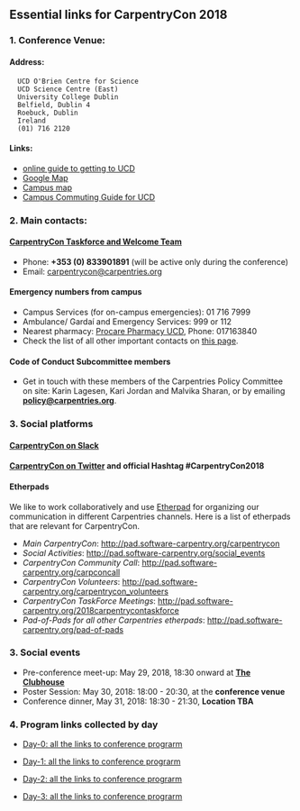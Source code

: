 
## Essential links for CarpentryCon 2018

### 1. Conference Venue: 

#### Address:

```
  UCD O'Brien Centre for Science
  UCD Science Centre (East)
  University College Dublin
  Belfield, Dublin 4
  Roebuck, Dublin
  Ireland
  (01) 716 2120
 ```
 
 #### Links:
 
- [online guide to getting to UCD](http://ucdestates.ie/commuting/)
- [Google Map](https://goo.gl/maps/xpnddSdsZ8n)
- [Campus map](http://mdd.ucd.ie/wp-content/uploads/2015/05/UCD-Map-October-2014-Custom.pdf)
- [Campus Commuting Guide for UCD](http://ucdestates.ie/commuting/wp-content/uploads/sites/3/2016/08/Campus-Commuting-Guide-2016.pdf)

### 2. Main contacts:

#### [CarpentryCon Taskforce and Welcome Team](https://github.com/carpentries/carpentrycon/blob/master/Welcome_Team.md)

- Phone: **+353 (0) 833901891** (will be active only during the conference)
- Email: carpentrycon@carpentries.org
 
#### Emergency numbers from campus

- Campus Services (for on-campus emergencies): 01 716 7999
- Ambulance/ Gardaí and Emergency Services: 999 or 112
- Nearest pharmacy: [Procare Pharmacy UCD](https://goo.gl/maps/hoxNWogRPWE2), Phone: 017163840
- Check the list of all other important contacts on [this page](https://github.com/carpentries/carpentrycon/blob/master/venue.md).

#### Code of Conduct Subcommittee members

- Get in touch with these members of the Carpentries Policy Committee on site: Karin Lagesen, Kari Jordan and Malvika Sharan, or by emailing **policy@carpentries.org**.
  
### 3. Social platforms

#### [CarpentryCon on Slack](https://tinyurl.com/carpentrycon-slack)
#### [CarpentryCon on Twitter](twitter.com/CarpentryCon) and official Hashtag #CarpentryCon2018
  
#### Etherpads

We like to work collaboratively and use [Etherpad](http://pad.software-carpentry.org/pad-of-pads) for organizing our communication in different Carpentries channels. Here is a list of etherpads that are relevant for CarpentryCon.

- *Main CarpentryCon*: http://pad.software-carpentry.org/carpentrycon
- *Social Activities*: http://pad.software-carpentry.org/social_events
- *CarpentryCon Community Call*: http://pad.software-carpentry.org/carpconcall
- *CarpentryCon Volunteers*: http://pad.software-carpentry.org/carpentrycon_volunteers
- *CarpentryCon TaskForce Meetings*: http://pad.software-carpentry.org/2018carpentrycontaskforce
- *Pad-of-Pads for all other Carpentries etherpads*: http://pad.software-carpentry.org/pad-of-pads

### 3. Social events

  - Pre-conference meet-up: May 29, 2018, 18:30 onward at [**The Clubhouse**](https://goo.gl/maps/rGyT9RGH8C32)
  - Poster Session: May 30, 2018: 18:00 - 20:30, at the **conference venue**
  - Conference dinner, May 31, 2018: 18:30 - 21:30, **Location TBA**

### 4. Program links collected by day

- [Day-0: all the links to conference prograrm](https://github.com/carpentries/carpentrycon/blob/master/Day-0.md)

- [Day-1: all the links to conference prograrm](https://github.com/carpentries/carpentrycon/blob/master/Day-1.md)

- [Day-2: all the links to conference prograrm](https://github.com/carpentries/carpentrycon/blob/master/Day-2.md)

- [Day-3: all the links to conference prograrm](https://github.com/carpentries/carpentrycon/blob/master/Day-3.md)
